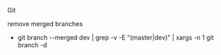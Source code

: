 Git

remove merged branches
- git branch --merged dev | grep -v -E "(master|dev)" | xargs -n 1 git branch -d